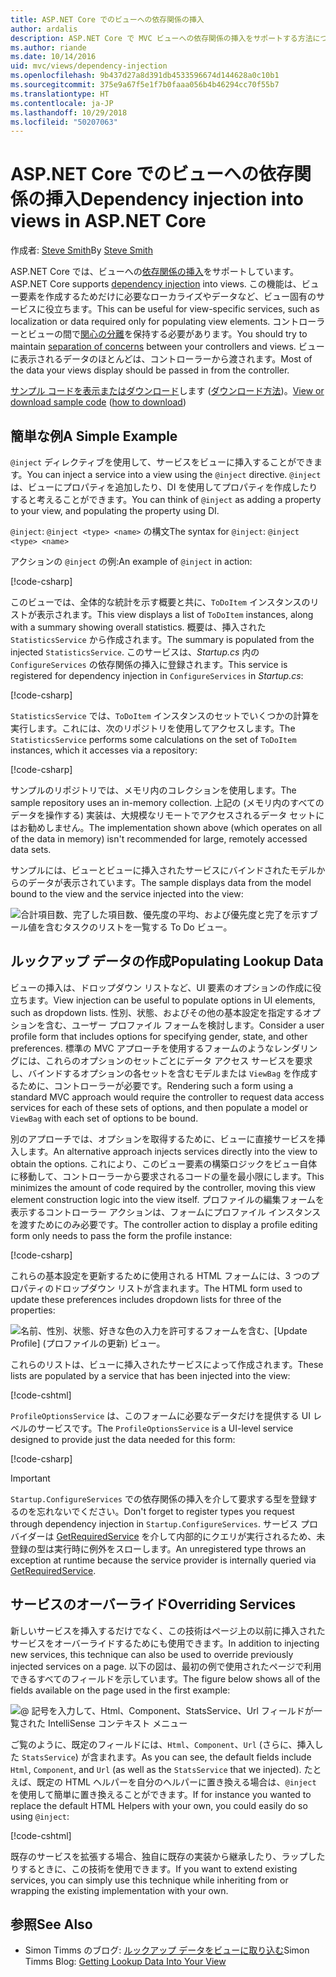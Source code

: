 ```yaml
---
title: ASP.NET Core でのビューへの依存関係の挿入
author: ardalis
description: ASP.NET Core で MVC ビューへの依存関係の挿入をサポートする方法について説明します。
ms.author: riande
ms.date: 10/14/2016
uid: mvc/views/dependency-injection
ms.openlocfilehash: 9b437d27a8d391db4533596674d144628a0c10b1
ms.sourcegitcommit: 375e9a67f5e1f7b0faaa056b4b46294cc70f55b7
ms.translationtype: HT
ms.contentlocale: ja-JP
ms.lasthandoff: 10/29/2018
ms.locfileid: "50207063"
---
```

# <a name="dependency-injection-into-views-in-aspnet-core"></a><span data-ttu-id="6f930-103">ASP.NET Core でのビューへの依存関係の挿入</span><span class="sxs-lookup"><span data-stu-id="6f930-103">Dependency injection into views in ASP.NET Core</span></span>

<span data-ttu-id="6f930-104">作成者: [Steve Smith](https://ardalis.com/)</span><span class="sxs-lookup"><span data-stu-id="6f930-104">By [Steve Smith](https://ardalis.com/)</span></span>

<span data-ttu-id="6f930-105">ASP.NET Core では、ビューへの[依存関係の挿入](xref:fundamentals/dependency-injection)をサポートしています。</span><span class="sxs-lookup"><span data-stu-id="6f930-105">ASP.NET Core supports [dependency injection](xref:fundamentals/dependency-injection) into views.</span></span> <span data-ttu-id="6f930-106">この機能は、ビュー要素を作成するためだけに必要なローカライズやデータなど、ビュー固有のサービスに役立ちます。</span><span class="sxs-lookup"><span data-stu-id="6f930-106">This can be useful for view-specific services, such as localization or data required only for populating view elements.</span></span> <span data-ttu-id="6f930-107">コントローラーとビューの間で[関心の分離](http://deviq.com/separation-of-concerns/)を保持する必要があります。</span><span class="sxs-lookup"><span data-stu-id="6f930-107">You should try to maintain [separation of concerns](http://deviq.com/separation-of-concerns/) between your controllers and views.</span></span> <span data-ttu-id="6f930-108">ビューに表示されるデータのほとんどは、コントローラーから渡されます。</span><span class="sxs-lookup"><span data-stu-id="6f930-108">Most of the data your views display should be passed in from the controller.</span></span>

<span data-ttu-id="6f930-109">[サンプル コードを表示またはダウンロード](https://github.com/aspnet/Docs/tree/master/aspnetcore/mvc/views/dependency-injection/sample)します ([ダウンロード方法](xref:index#how-to-download-a-sample))。</span><span class="sxs-lookup"><span data-stu-id="6f930-109">[View or download sample code](https://github.com/aspnet/Docs/tree/master/aspnetcore/mvc/views/dependency-injection/sample) ([how to download](xref:index#how-to-download-a-sample))</span></span>

## <a name="a-simple-example"></a><span data-ttu-id="6f930-110">簡単な例</span><span class="sxs-lookup"><span data-stu-id="6f930-110">A Simple Example</span></span>

<span data-ttu-id="6f930-111">`@inject` ディレクティブを使用して、サービスをビューに挿入することができます。</span><span class="sxs-lookup"><span data-stu-id="6f930-111">You can inject a service into a view using the `@inject` directive.</span></span> <span data-ttu-id="6f930-112">`@inject` は、ビューにプロパティを追加したり、DI を使用してプロパティを作成したりすると考えることができます。</span><span class="sxs-lookup"><span data-stu-id="6f930-112">You can think of `@inject` as adding a property to your view, and populating the property using DI.</span></span>

<span data-ttu-id="6f930-113">`@inject`: `@inject <type> <name>` の構文</span><span class="sxs-lookup"><span data-stu-id="6f930-113">The syntax for `@inject`: `@inject <type> <name>`</span></span>

<span data-ttu-id="6f930-114">アクションの `@inject` の例:</span><span class="sxs-lookup"><span data-stu-id="6f930-114">An example of `@inject` in action:</span></span>

[!code-csharp[](../../mvc/views/dependency-injection/sample/src/ViewInjectSample/Views/ToDo/Index.cshtml?highlight=4,5,15,16,17)]

<span data-ttu-id="6f930-115">このビューでは、全体的な統計を示す概要と共に、`ToDoItem` インスタンスのリストが表示されます。</span><span class="sxs-lookup"><span data-stu-id="6f930-115">This view displays a list of `ToDoItem` instances, along with a summary showing overall statistics.</span></span> <span data-ttu-id="6f930-116">概要は、挿入された `StatisticsService` から作成されます。</span><span class="sxs-lookup"><span data-stu-id="6f930-116">The summary is populated from the injected `StatisticsService`.</span></span> <span data-ttu-id="6f930-117">このサービスは、*Startup.cs* 内の `ConfigureServices` の依存関係の挿入に登録されます。</span><span class="sxs-lookup"><span data-stu-id="6f930-117">This service is registered for dependency injection in `ConfigureServices` in *Startup.cs*:</span></span>

[!code-csharp[](../../mvc/views/dependency-injection/sample/src/ViewInjectSample/Startup.cs?highlight=6,7&range=15-22)]

<span data-ttu-id="6f930-118">`StatisticsService` では、`ToDoItem` インスタンスのセットでいくつかの計算を実行します。これには、次のリポジトリを使用してアクセスします。</span><span class="sxs-lookup"><span data-stu-id="6f930-118">The `StatisticsService` performs some calculations on the set of `ToDoItem` instances, which it accesses via a repository:</span></span>

[!code-csharp[](../../mvc/views/dependency-injection/sample/src/ViewInjectSample/Model/Services/StatisticsService.cs?highlight=15,20,25)]

<span data-ttu-id="6f930-119">サンプルのリポジトリでは、メモリ内のコレクションを使用します。</span><span class="sxs-lookup"><span data-stu-id="6f930-119">The sample repository uses an in-memory collection.</span></span> <span data-ttu-id="6f930-120">上記の (メモリ内のすべてのデータを操作する) 実装は、大規模なリモートでアクセスされるデータ セットにはお勧めしません。</span><span class="sxs-lookup"><span data-stu-id="6f930-120">The implementation shown above (which operates on all of the data in memory) isn't recommended for large, remotely accessed data sets.</span></span>

<span data-ttu-id="6f930-121">サンプルには、ビューとビューに挿入されたサービスにバインドされたモデルからのデータが表示されています。</span><span class="sxs-lookup"><span data-stu-id="6f930-121">The sample displays data from the model bound to the view and the service injected into the view:</span></span>

![合計項目数、完了した項目数、優先度の平均、および優先度と完了を示すブール値を含むタスクのリストを一覧する To Do ビュー。](dependency-injection/_static/screenshot.png)

## <a name="populating-lookup-data"></a><span data-ttu-id="6f930-123">ルックアップ データの作成</span><span class="sxs-lookup"><span data-stu-id="6f930-123">Populating Lookup Data</span></span>

<span data-ttu-id="6f930-124">ビューの挿入は、ドロップダウン リストなど、UI 要素のオプションの作成に役立ちます。</span><span class="sxs-lookup"><span data-stu-id="6f930-124">View injection can be useful to populate options in UI elements, such as dropdown lists.</span></span> <span data-ttu-id="6f930-125">性別、状態、およびその他の基本設定を指定するオプションを含む、ユーザー プロファイル フォームを検討します。</span><span class="sxs-lookup"><span data-stu-id="6f930-125">Consider a user profile form that includes options for specifying gender, state, and other preferences.</span></span> <span data-ttu-id="6f930-126">標準の MVC アプローチを使用するフォームのようなレンダリングには、これらのオプションのセットごとにデータ アクセス サービスを要求し、バインドするオプションの各セットを含むモデルまたは `ViewBag` を作成するために、コントローラーが必要です。</span><span class="sxs-lookup"><span data-stu-id="6f930-126">Rendering such a form using a standard MVC approach would require the controller to request data access services for each of these sets of options, and then populate a model or `ViewBag` with each set of options to be bound.</span></span>

<span data-ttu-id="6f930-127">別のアプローチでは、オプションを取得するために、ビューに直接サービスを挿入します。</span><span class="sxs-lookup"><span data-stu-id="6f930-127">An alternative approach injects services directly into the view to obtain the options.</span></span> <span data-ttu-id="6f930-128">これにより、このビュー要素の構築ロジックをビュー自体に移動して、コントローラーから要求されるコードの量を最小限にします。</span><span class="sxs-lookup"><span data-stu-id="6f930-128">This minimizes the amount of code required by the controller, moving this view element construction logic into the view itself.</span></span> <span data-ttu-id="6f930-129">プロファイルの編集フォームを表示するコントローラー アクションは、フォームにプロファイル インスタンスを渡すためにのみ必要です。</span><span class="sxs-lookup"><span data-stu-id="6f930-129">The controller action to display a profile editing form only needs to pass the form the profile instance:</span></span>

[!code-csharp[](../../mvc/views/dependency-injection/sample/src/ViewInjectSample/Controllers/ProfileController.cs?highlight=9,19)]

<span data-ttu-id="6f930-130">これらの基本設定を更新するために使用される HTML フォームには、3 つのプロパティのドロップダウン リストが含まれます。</span><span class="sxs-lookup"><span data-stu-id="6f930-130">The HTML form used to update these preferences includes dropdown lists for three of the properties:</span></span>

![名前、性別、状態、好きな色の入力を許可するフォームを含む、[Update Profile] (プロファイルの更新) ビュー。](dependency-injection/_static/updateprofile.png)

<span data-ttu-id="6f930-132">これらのリストは、ビューに挿入されたサービスによって作成されます。</span><span class="sxs-lookup"><span data-stu-id="6f930-132">These lists are populated by a service that has been injected into the view:</span></span>

[!code-cshtml[](../../mvc/views/dependency-injection/sample/src/ViewInjectSample/Views/Profile/Index.cshtml?highlight=4,16,17,21,22,26,27)]

<span data-ttu-id="6f930-133">`ProfileOptionsService` は、このフォームに必要なデータだけを提供する UI レベルのサービスです。</span><span class="sxs-lookup"><span data-stu-id="6f930-133">The `ProfileOptionsService` is a UI-level service designed to provide just the data needed for this form:</span></span>

[!code-csharp[](../../mvc/views/dependency-injection/sample/src/ViewInjectSample/Model/Services/ProfileOptionsService.cs?highlight=7,13,24)]

> [!IMPORTANT]
> <span data-ttu-id="6f930-134">`Startup.ConfigureServices` での依存関係の挿入を介して要求する型を登録するのを忘れないでください。</span><span class="sxs-lookup"><span data-stu-id="6f930-134">Don't forget to register types you request through dependency injection in `Startup.ConfigureServices`.</span></span> <span data-ttu-id="6f930-135">サービス プロバイダーは [GetRequiredService](/dotnet/api/microsoft.extensions.dependencyinjection.serviceproviderserviceextensions.getrequiredservice) を介して内部的にクエリが実行されるため、未登録の型は実行時に例外をスローします。</span><span class="sxs-lookup"><span data-stu-id="6f930-135">An unregistered type throws an exception at runtime because the service provider is internally queried via [GetRequiredService](/dotnet/api/microsoft.extensions.dependencyinjection.serviceproviderserviceextensions.getrequiredservice).</span></span>

## <a name="overriding-services"></a><span data-ttu-id="6f930-136">サービスのオーバーライド</span><span class="sxs-lookup"><span data-stu-id="6f930-136">Overriding Services</span></span>

<span data-ttu-id="6f930-137">新しいサービスを挿入するだけでなく、この技術はページ上の以前に挿入されたサービスをオーバーライドするためにも使用できます。</span><span class="sxs-lookup"><span data-stu-id="6f930-137">In addition to injecting new services, this technique can also be used to override previously injected services on a page.</span></span> <span data-ttu-id="6f930-138">以下の図は、最初の例で使用されたページで利用できるすべてのフィールドを示しています。</span><span class="sxs-lookup"><span data-stu-id="6f930-138">The figure below shows all of the fields available on the page used in the first example:</span></span>

![@ 記号を入力して、Html、Component、StatsService、Url フィールドが一覧された IntelliSense コンテキスト メニュー](dependency-injection/_static/razor-fields.png)

<span data-ttu-id="6f930-140">ご覧のように、既定のフィールドには、`Html`、`Component`、`Url` (さらに、挿入した `StatsService`) が含まれます。</span><span class="sxs-lookup"><span data-stu-id="6f930-140">As you can see, the default fields include `Html`, `Component`, and `Url` (as well as the `StatsService` that we injected).</span></span> <span data-ttu-id="6f930-141">たとえば、既定の HTML ヘルパーを自分のヘルパーに置き換える場合は、`@inject` を使用して簡単に置き換えることができます。</span><span class="sxs-lookup"><span data-stu-id="6f930-141">If for instance you wanted to replace the default HTML Helpers with your own, you could easily do so using `@inject`:</span></span>

[!code-cshtml[](../../mvc/views/dependency-injection/sample/src/ViewInjectSample/Views/Helper/Index.cshtml?highlight=3,11)]

<span data-ttu-id="6f930-142">既存のサービスを拡張する場合、独自に既存の実装から継承したり、ラップしたりするときに、この技術を使用できます。</span><span class="sxs-lookup"><span data-stu-id="6f930-142">If you want to extend existing services, you can simply use this technique while inheriting from or wrapping the existing implementation with your own.</span></span>

## <a name="see-also"></a><span data-ttu-id="6f930-143">参照</span><span class="sxs-lookup"><span data-stu-id="6f930-143">See Also</span></span>

* <span data-ttu-id="6f930-144">Simon Timms のブログ: [ルックアップ データをビューに取り込む](http://blog.simontimms.com/2015/06/09/getting-lookup-data-into-you-view/)</span><span class="sxs-lookup"><span data-stu-id="6f930-144">Simon Timms Blog: [Getting Lookup Data Into Your View](http://blog.simontimms.com/2015/06/09/getting-lookup-data-into-you-view/)</span></span>
